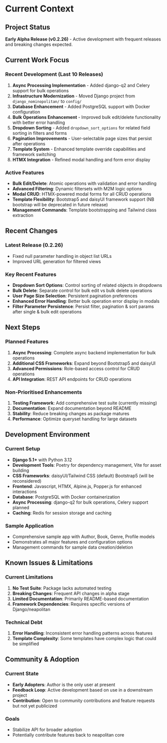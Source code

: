 # Current Context

## Project Status
**Early Alpha Release (v0.2.26)** - Active development with frequent releases and breaking changes expected.

## Current Work Focus

### Recent Development (Last 10 Releases)
1. **Async Processing Implementation** - Added django-q2 and Celery support for bulk operations
2. **Infrastructure Modernization** - Moved Django project from `django_nominopolitan/` to `config/`
3. **Database Enhancement** - Added PostgreSQL support with Docker configuration
4. **Bulk Operations Enhancement** - Improved bulk edit/delete functionality with better error handling
5. **Dropdown Sorting** - Added `dropdown_sort_options` for related field sorting in filters and forms
6. **Pagination Improvements** - User-selectable page sizes that persist after operations
7. **Template System** - Enhanced template override capabilities and framework switching
8. **HTMX Integration** - Refined modal handling and form error display

### Active Features
- **Bulk Edit/Delete**: Atomic operations with validation and error handling
- **Advanced Filtering**: Dynamic filtersets with M2M logic options
- **Modal CRUD**: HTMX-powered modal forms for all CRUD operations
- **Template Flexibility**: Bootstrap5 and daisyUI framework support (NB bootstrap will be deprecated in future release)
- **Management Commands**: Template bootstrapping and Tailwind class extraction

## Recent Changes

### Latest Release (0.2.26)
- Fixed null parameter handling in object list URLs
- Improved URL generation for filtered views

### Key Recent Features
- **Dropdown Sort Options**: Control sorting of related objects in dropdowns
- **Bulk Delete**: Separate control for bulk edit vs bulk delete operations
- **User Page Size Selection**: Persistent pagination preferences
- **Enhanced Error Handling**: Better bulk operation error display in modals
- **Filter Parameter Persistence**: Persist filter, pagination & sort params after single & bulk edit operations 

## Next Steps

### Planned Features
1. **Async Processing**: Complete async backend implementation for bulk operations
2. **Additional CSS Frameworks**: Expand beyond Bootstrap5 and daisyUI
3. **Advanced Permissions**: Role-based access control for CRUD operations
4. **API Integration**: REST API endpoints for CRUD operations

### Non-Prioritised Enhancements
1. **Testing Framework**: Add comprehensive test suite (currently missing)
2. **Documentation**: Expand documentation beyond README
3. **Stability**: Reduce breaking changes as package matures
4. **Performance**: Optimize queryset handling for large datasets

## Development Environment

### Current Setup
- **Django 5.1+** with Python 3.12
- **Development Tools**: Poetry for dependency management, Vite for asset building
- **CSS Frameworks**: daisyUI/Tailwind CSS (default) Bootstrap5 (will be reconsidered)
- **Frontend**: Javascript, HTMX, Alpine.js, Popper.js for enhanced interactions
- **Database**: PostgreSQL with Docker containerization
- **Async Processing**: django-q2 for bulk operations, Celery support planned
- **Caching**: Redis for session storage and caching

### Sample Application
- Comprehensive sample app with Author, Book, Genre, Profile models
- Demonstrates all major features and configuration options
- Management commands for sample data creation/deletion

## Known Issues & Limitations

### Current Limitations
1. **No Test Suite**: Package lacks automated testing
2. **Breaking Changes**: Frequent API changes in alpha stage
3. **Limited Documentation**: Primarily README-based documentation
4. **Framework Dependencies**: Requires specific versions of Django/neapolitan

### Technical Debt
1. **Error Handling**: Inconsistent error handling patterns across features
2. **Template Complexity**: Some templates have complex logic that could be simplified

## Community & Adoption

### Current State
- **Early Adopters**: Author is the only user at present
- **Feedback Loop**: Active development based on use in a downstream project
- **Contribution**: Open to community contributions and feature requests but not yet publicized

### Goals
- Stabilize API for broader adoption
- Potentially contribute features back to neapolitan core